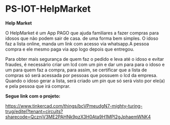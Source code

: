 # PS-IOT-HelpMarket
<b>Help Market</b>

O HelpMarket é um App PAGO que ajuda familiares a fazer compras para idosos que não podem sair de casa. de uma forma bem simples.
O idoso faz a lista online, manda um link com acesso via whatsapp.A pessoa compra e ele mesmo paga via app logo depois que entregou. 
<p>Para obter mais segurança de quem faz o pedido e leva até o idoso e evitar fraudes, é necessário criar um lcd com um pin e dar um para para o idoso e um para quem faz a compra, para assim, se certificar que a lista de compras só será acessada por pessoas que possuem o lcd da empresa. Quando o idoso gerar a lista, será criado um pin que só será visto por ele(a) e pela pessoa que irá comprar.</p>

<b>Segue link com o projeto:</b>

https://www.tinkercad.com/things/bcVPmeudgN7-mighty-turing-trug/editel?tenant=circuits?sharecode=QcznjV3ME2PAHNk9pzX3H0Ata9H1MPl2gJphaemWNK4
